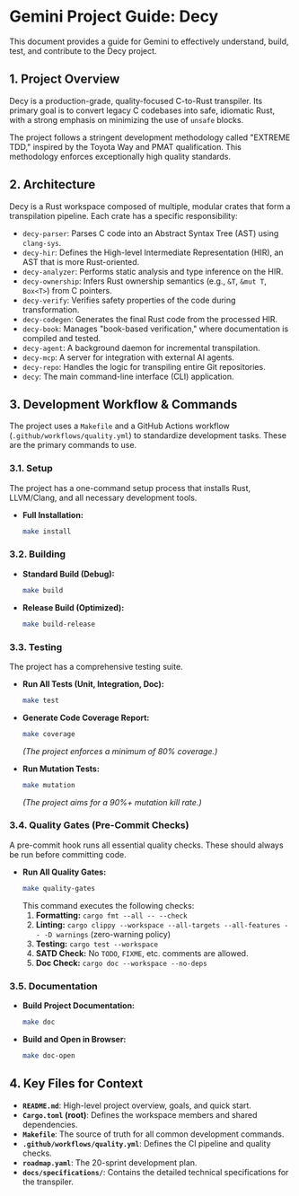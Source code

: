 # Gemini Project Guide: Decy

This document provides a guide for Gemini to effectively understand, build, test, and contribute to the Decy project.

## 1. Project Overview

Decy is a production-grade, quality-focused C-to-Rust transpiler. Its primary goal is to convert legacy C codebases into safe, idiomatic Rust, with a strong emphasis on minimizing the use of `unsafe` blocks.

The project follows a stringent development methodology called "EXTREME TDD," inspired by the Toyota Way and PMAT qualification. This methodology enforces exceptionally high quality standards.

## 2. Architecture

Decy is a Rust workspace composed of multiple, modular crates that form a transpilation pipeline. Each crate has a specific responsibility:

-   `decy-parser`: Parses C code into an Abstract Syntax Tree (AST) using `clang-sys`.
-   `decy-hir`: Defines the High-level Intermediate Representation (HIR), an AST that is more Rust-oriented.
-   `decy-analyzer`: Performs static analysis and type inference on the HIR.
-   `decy-ownership`: Infers Rust ownership semantics (e.g., `&T`, `&mut T`, `Box<T>`) from C pointers.
-   `decy-verify`: Verifies safety properties of the code during transformation.
-   `decy-codegen`: Generates the final Rust code from the processed HIR.
-   `decy-book`: Manages "book-based verification," where documentation is compiled and tested.
-   `decy-agent`: A background daemon for incremental transpilation.
-   `decy-mcp`: A server for integration with external AI agents.
-   `decy-repo`: Handles the logic for transpiling entire Git repositories.
-   `decy`: The main command-line interface (CLI) application.

## 3. Development Workflow & Commands

The project uses a `Makefile` and a GitHub Actions workflow (`.github/workflows/quality.yml`) to standardize development tasks. These are the primary commands to use.

### 3.1. Setup

The project has a one-command setup process that installs Rust, LLVM/Clang, and all necessary development tools.

-   **Full Installation:**
    ```bash
    make install
    ```

### 3.2. Building

-   **Standard Build (Debug):**
    ```bash
    make build
    ```
-   **Release Build (Optimized):**
    ```bash
    make build-release
    ```

### 3.3. Testing

The project has a comprehensive testing suite.

-   **Run All Tests (Unit, Integration, Doc):**
    ```bash
    make test
    ```
-   **Generate Code Coverage Report:**
    ```bash
    make coverage
    ```
    *(The project enforces a minimum of 80% coverage.)*

-   **Run Mutation Tests:**
    ```bash
    make mutation
    ```
    *(The project aims for a 90%+ mutation kill rate.)*

### 3.4. Quality Gates (Pre-Commit Checks)

A pre-commit hook runs all essential quality checks. These should always be run before committing code.

-   **Run All Quality Gates:**
    ```bash
    make quality-gates
    ```
    This command executes the following checks:
    1.  **Formatting:** `cargo fmt --all -- --check`
    2.  **Linting:** `cargo clippy --workspace --all-targets --all-features -- -D warnings` (zero-warning policy)
    3.  **Testing:** `cargo test --workspace`
    4.  **SATD Check:** No `TODO`, `FIXME`, etc. comments are allowed.
    5.  **Doc Check:** `cargo doc --workspace --no-deps`

### 3.5. Documentation

-   **Build Project Documentation:**
    ```bash
    make doc
    ```
-   **Build and Open in Browser:**
    ```bash
    make doc-open
    ```

## 4. Key Files for Context

-   **`README.md`**: High-level project overview, goals, and quick start.
-   **`Cargo.toml` (root)**: Defines the workspace members and shared dependencies.
-   **`Makefile`**: The source of truth for all common development commands.
-   **`.github/workflows/quality.yml`**: Defines the CI pipeline and quality checks.
-   **`roadmap.yaml`**: The 20-sprint development plan.
-   **`docs/specifications/`**: Contains the detailed technical specifications for the transpiler.
